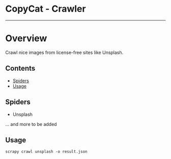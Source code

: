 # CopyCat - Crawler

---

# Overview

Crawl nice images from license-free sites like Unsplash.

## Contents

- [Spiders](#spiders)
- [Usage](#usage)

## Spiders

- Unsplash

... and more to be added

## Usage
    scrapy crawl unsplash -o result.json